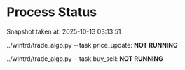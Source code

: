 # Process Status

Snapshot taken at: 2025-10-13 03:13:51

../wintrd/trade_algo.py --task price_update: **NOT RUNNING**

../wintrd/trade_algo.py --task buy_sell: **NOT RUNNING**

